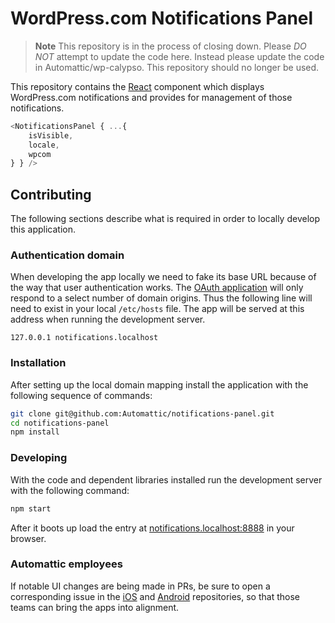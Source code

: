 # WordPress.com Notifications Panel

> **Note** This repository is in the process of closing down. Please _DO NOT_ attempt to update the code here. Instead please update the code in Automattic/wp-calypso. This repository should no longer be used.

This repository contains the [React][react] component which displays WordPress.com notifications and provides for management of those notifications.

```js
<NotificationsPanel { ...{
	isVisible,
	locale,
	wpcom
} } />
```

## Contributing

The following sections describe what is required in order to locally develop this application.

### Authentication domain

When developing the app locally we need to fake its base URL because of the way that user authentication works.
The [OAuth application](https://developer.wordpress.com/apps/56641) will only respond to a select number of domain origins.
Thus the following line will need to exist in your local `/etc/hosts` file.
The app will be served at this address when running the development server.

```
127.0.0.1 notifications.localhost
```

### Installation

After setting up the local domain mapping install the application with the following sequence of commands:

```bash
git clone git@github.com:Automattic/notifications-panel.git
cd notifications-panel
npm install
```

### Developing

With the code and dependent libraries installed run the development server with the following command:

```bash
npm start
```

After it boots up load the entry at [notifications.localhost:8888](notifications.localhost:8888) in your browser.

[react]: https://facebook.github.io/react/

### Automattic employees

If notable UI changes are being made in PRs, be sure to open a corresponding issue in the [iOS](https://github.com/wordpress-mobile/WordPress-iOS) and [Android](https://github.com/wordpress-mobile/WordPress-Android) repositories, so that those teams can bring the apps into alignment.
